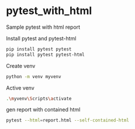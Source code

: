 # pytest_with_html
Sample pytest with html report

Install pytest and pytest-html
``` bash
pip install pytest pytest
pip install pytest pytest-html
```
Create venv
``` bash
python -m venv myvenv
```
Active venv

``` bash
.\myvenv\Scripts\activate
```

gen report with contained html

``` bash
pytest --html=report.html --self-contained-html
```
